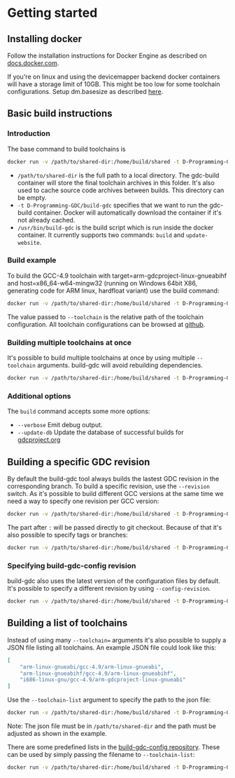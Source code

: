 Getting started
========

Installing docker
-----------------

Follow the installation instructions for Docker Engine as described on
[docs.docker.com][1].


If you're on linux and using the devicemapper backend docker containers
will have a storage limit of 10GB. This might be too low for some toolchain
configurations. Setup dm.basesize as described [here][2].



Basic build instructions
---------------------------

### Introduction

The base command to build toolchains is
```bash
docker run -v /path/to/shared-dir:/home/build/shared -t D-Programming-GDC/build-gdc /usr/bin/build-gdc --help
```

* `/path/to/shared-dir` is the full path to a local directory. The gdc-build container will store
the final toolchain archives in this folder. It's also used to cache source code
archives between builds. This directory can be empty.
* `-t D-Programming-GDC/build-gdc` specifies that we want to run the
gdc-build container. Docker will automatically download the container if
it's not already cached.
* `/usr/bin/build-gdc` is the build script which is run inside the docker container.
It currently supports two commands: `build` and `update-website`.

### Build example

To build the GCC-4.9 toolchain with target=arm-gdcproject-linux-gnueabihf
and host=x86_64-w64-mingw32 (running on Windows 64bit X86, generating code
for ARM linux, hardfloat variant) use the build command:

```bash
docker run -v /path/to/shared-dir:/home/build/shared -t D-Programming-GDC/build-gdc /usr/bin/build-gdc build --toolchain=x86_64-w64-mingw32/gcc-4.9/arm-gdcproject-linux-gnueabihf
```

The value passed to `--toolchain` is the relative path of the toolchain configuration.
All toolchain configurations can be browsed at [github][3].

### Building multiple toolchains at once

It's possible to build multiple toolchains at once by using multiple `--toolchain`
arguments. build-gdc will avoid rebuilding dependencies.

```bash
docker run -v /path/to/shared-dir:/home/build/shared -t D-Programming-GDC/build-gdc /usr/bin/build-gdc build --toolchain=x86_64-w64-mingw32/gcc-4.9/arm-gdcproject-linux-gnueabihf  --toolchain=x86_64-linux-gnu/gcc-4.9/arm-gdcproject-linux-gnueabihf
```

### Additional options

The `build` command accepts some more options:

* `--verbose` Emit debug output.
* `--update-db` Update the database of successful builds for [gdcproject.org][4]



Building a specific GDC revision
--------------------------------
By default the build-gdc tool always builds the lastest GDC revision in the corresponding
branch. To build a specific revision, use the `--revision` switch. As it's possible to
build different GCC versions at the same time we need a way to specify one revision
per GCC version:
```bash
docker run -v /path/to/shared-dir:/home/build/shared -t D-Programming-GDC/build-gdc /usr/bin/build-gdc build --toolchain=x86_64-w64-mingw32/gcc-4.9/arm-gdcproject-linux-gnueabihf --revision=V4_9:f378f9ab41 --revision=V5:abcdef --revision=snapshot:ascdfe
```

The part after `:` will be passed directly to git checkout. Because of that it's
also possible to specify tags or branches:
```bash
docker run -v /path/to/shared-dir:/home/build/shared -t D-Programming-GDC/build-gdc /usr/bin/build-gdc build --toolchain=x86_64-w64-mingw32/gcc-4.9/arm-gdcproject-linux-gnueabihf --revision=V4_9:origin/some-v9-branch --revision=V5:origin/v2.066.1_gcc5
```

### Specifying build-gdc-config revision
build-gdc also uses the latest version of the configuration files by default.
It's possible to specify a different revision by using `--config-revision`.

```bash
docker run -v /path/to/shared-dir:/home/build/shared -t D-Programming-GDC/build-gdc /usr/bin/build-gdc build --toolchain=x86_64-w64-mingw32/gcc-4.9/arm-gdcproject-linux-gnueabihf --config-revision=abbcccde
```

Building a list of toolchains
-----------------------------

Instead of using many `--toolchain=` arguments it's also possible
to supply a JSON file listing all toolchains. An example JSON file could
look like this:
```json
[
    "arm-linux-gnueabi/gcc-4.9/arm-linux-gnueabi",
    "arm-linux-gnueabihf/gcc-4.9/arm-linux-gnueabihf",
    "i686-linux-gnu/gcc-4.9/arm-gdcproject-linux-gnueabi"
]
```

Use the `--toolchain-list` argument to specify the path to the json file:
```bash
docker run -v /path/to/shared-dir:/home/build/shared -t D-Programming-GDC/build-gdc /usr/bin/build-gdc build --toolchain-list=/home/build/shared/arm.json
```

Note: The json file must be in `/path/to/shared-dir` and the path must be adjusted as shown in the example.

There are some predefined lists in the [build-gdc-config repository][5].
These can be used by simply passing the filename to `--toolchain-list`:
```bash
docker run -v /path/to/shared-dir:/home/build/shared -t D-Programming-GDC/build-gdc /usr/bin/build-gdc build --toolchain-list=all-gcc5
```

[1]: http://docs.docker.com/index.html
[2]: https://github.com/docker/docker/blob/master/daemon/graphdriver/devmapper/README.md
[3]: https://github.com/D-Programming-GDC/build-gdc-config/tree/master/configs
[4]: http://gdcproject.org/downloads
[5]: https://github.com/D-Programming-GDC/build-gdc-config/tree/master/lists
